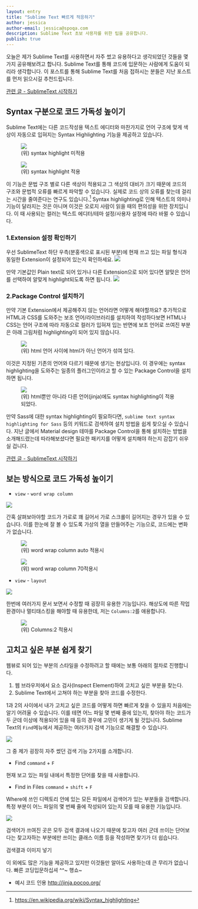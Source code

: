 ```yaml
---
layout: entry
title: "Sublime Text 빠르게 적응하기"
author: jessica
author-email: jessica@spoqa.com
description: Sublime Text 초보 사용자를 위한 팁을 공유합니다.
publish: true
---
```


오늘은 제가 Sublime Text를 사용하면서 자주 썼고 유용하다고 생각되었던 것들을 몇 가지 공유해보려고 합니다. Sublime Text를 통해 코드에 입문하는 사람에게 도움이 되리라 생각합니다. 이 포스트를 통해 Sublime Text를 처음 접하시는 분들은 지난 포스트를 먼저 읽으시길 추천드립니다.

[관련 글 - SublimeText 시작하기](http://spoqa.github.io/2015/11/11/install-sublime-text.html)


## Syntax 구분으로 코드 가독성 높이기 

Sublime Text에는 다른 코드작성용 텍스트 에디터와 마찬가지로 언어 구조에 맞게 색상이 자동으로 입혀지는 Syntax Highlighting 기능을 제공하고 있습니다. 

<figure>
<img src="/images/2015-11-04/plain-text.png"
     style="margin-right:auto; margin-left:auto;" />
<figcaption>
    (위) syntax highlight 미적용
</figcaption>
</figure>

<figure>
<img src="/images/2015-11-04/html-extension.png"
     style="margin-right:auto; margin-left:auto;" />
<figcaption>
    (위) syntax highlight 적용
</figcaption>
</figure>

이 기능은 문법 구조 별로 다른 색상이 적용되고 그 색상의 대비가 크기 때문에 코드의 구조와 문법적 오류를 빠르게 파악할 수 있습니다. 실제로 코드 상의 오류를 찾는데 걸리는 시간을 줄여준다는 연구도 있습니다.[^1] Syntax highlighting로 인해 텍스트의 의미나 기능이 달라지는 것은 아니며 이것은 오로지 사람이 읽을 때의 편의성을 위한 장치입니다. 이 때 사용되는 컬러는 텍스트 에디터/테마 설정/사용자 설정에 따라 바뀔 수 있습니다.

### 1.Extension 설정 확인하기

우선 SublimeText 하단 우측(분홍색으로 표시된 부분)에 현재 쓰고 있는 파일 형식과 동일한 Extension이 설정되어 있는지 확인하세요.
<img src="/images/2015-11-04/extension-location.png" /> 

만약 기본값인 Plain text로 되어 있거나 다른 Extension으로 되어 있다면 알맞은 언어를 선택하여 알맞게 highlight되도록 하면 됩니다.
<img src="/images/2015-11-04/extension.png" />     

### 2.Package Control 설치하기

만약 기본 Extension에서 제공해주지 않는 언어라면 어떻게 해야할까요? 추가적으로 HTML과 CSS를 도와주는 보조 언어/라이브러리를 설치하여 작성하다보면 HTML나 CSS는 언어 구조에 따라 자동으로 컬러가 입혀져 입는 반면에 보조 언어로 쓰여진 부분은 아래 그림처럼 highlighting이 되어 있지 않습니다.
<figure>
<img src="/images/2015-11-04/just-html.png"
     style="margin-right:auto; margin-left:auto;" />
<figcaption>
(위) html 언어 사이에 html가 아닌 언어가 섞여 있다.
</figcaption>
</figure>

이것은 지정된 기존의 언어와 다르기 때문에 생기는 현상입니다. 이 경우에는 syntax highlighting을 도와주는 일종의 플러그인이라고 할 수 있는 Package Control을 설치하면 됩니다. 

<figure>
<img src="/images/2015-11-04/jinja-syntax.png"
     style="margin-right:auto; margin-left:auto;" />
<figcaption>
(위) html뿐만 아니라 다른 언어(jinja)에도 syntax highlighting이 적용되었다.
</figcaption>
</figure>

만약 Sass에 대한 syntax highlighting이 필요하다면, `sublime text syntax highlighting for Sass` 등의 키워드로 검색하여 설치 방법을 쉽게 찾으실 수 있습니다. 지난 글에서 Material design 테마를 Package Control을 통해 설치하는 방법을 소개해드렸는데 따라해보셨다면 필요한 패키지를 어떻게 설치해야 하는지 감잡기 쉬우실 겁니다.

[관련 글 - SublimeText 시작하기](http://spoqa.github.io/2015/11/11/install-sublime-text.html)


## 보는 방식으로 코드 가독성 높이기 
- `view` - `word wrap column`

<img src="/images/2015-11-04/column-wrap.png"
     style="margin-right:auto; margin-left:auto;" />

간혹 살펴보아야할 코드가 가로로 꽤 길어서 가로 스크롤이 길어지는 경우가 있을 수 있습니다. 이를 한눈에 잘 볼 수 있도록 가상의 열을 만들어주는 기능으로, 코드에는 변화가 없습니다.


<figure>
<img src="/images/2015-11-04/html-extension.png"
     style="margin-right:auto; margin-left:auto;" />
<figcaption>
    (위) word wrap column auto 적용시
</figcaption>
</figure>

<figure>
<img src="/images/2015-11-04/html-extension.png"
     style="margin-right:auto; margin-left:auto;" />
<figcaption>
    (위) word wrap column 70적용시
</figcaption>
</figure>


- `view` - `layout`

<img src="/images/2015-11-04/layout-menu.png"
     style="margin-right:auto; margin-left:auto;" />

한번에 여러가지 문서 보면서 수정할 때 굉장히 유용한 기능입니다. 해상도에 따른 작업환경이나 멀티태스킹을 해야할 때 유용한데, 저는 `Columns:2`를 애용합니다.

<figure>
<img src="/images/2015-11-04/html-extension.png"
     style="margin-right:auto; margin-left:auto;" />
<figcaption>
    (위) Columns:2 적용시
</figcaption>
</figure>

## 고치고 싶은 부분 쉽게 찾기

웹뷰로 되어 있는 부분의 스타일을 수정하려고 할 때에는 보통 아래의 절차로 진행합니다.

1. 웹 브라우저에서 요소 검사(Inspect Element)하여 고치고 싶은 부분을 찾는다.
2. Sublime Text에서 고쳐야 하는 부분을 찾아 코드를 수정한다.

1과 2의 사이에서 내가 고치고 싶은 코드를 어떻게 하면 빠르게 찾을 수 있을지 처음에는 알기 어려울 수 있습니다. 이를 테면 어느 파일 몇 번째 줄에 있는지, 찾아야 하는 코드가 두 군데 이상에 적용되어 있을 때 등의 경우에 고민이 생기게 될 것입니다. Sublime Text의 `Find`메뉴에서 제공하는 여러가지 검색 기능으로 해결할 수 있습니다. 

<img src="/images/2015-11-04/sublimetext-find-menu.png"
     style="margin-right:auto; margin-left:auto;" />   

그 중 제가 굉장히 자주 썼던 검색 기능 2가지를 소개합니다. 


- Find `command` + `F`

현재 보고 있는 파일 내에서 특정한 단어를 찾을 때 사용합니다.


- Find in Files `command` + `shift` + `F`

Where에 쓰인 디렉토리 안에 있는 모든 파일에서 검색어가 있는 부분들을 검색합니다. 특정 부분이 어느 파일의 몇 번째 줄에 작성되어 있는지 모를 때 유용한 기능입니다.

<img src="/images/2015-11-04/sublimetext-find-in-files.png"
     style="margin-right:auto; margin-left:auto;" />   

검색어가 쓰여진 곳은 모두 검색 결과에 나오기 때문에 찾고자 여러 군데 쓰이는 단어보다는
찾고자하는 부분에만 쓰이는 클래스 이름 등을 작성하면 찾기가 더 쉽습니다.

검색결과 이미지 넣기 

이 외에도 많은 기능을 제공하고 있지만 이것들만 알아도 사용하는데 큰 무리가 없습니다.
빠른 코딩입문하십셔 ^^~ 행쇼~ 

[^1]: https://en.wikipedia.org/wiki/Syntax_highlighting
- 예시 코드 인용 http://jinja.pocoo.org/